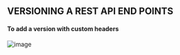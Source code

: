 ## VERSIONING A REST API END POINTS 
#### To add a version with custom headers 
![image](https://github.com/Any22/rest_api/assets/27180219/bb53772a-0d42-4f97-bafc-b2ee3e61228a)
